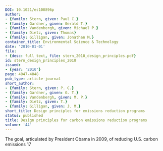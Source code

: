 ```yaml
---
DOI: 10.1021/es100896p
author:
- {family: Stern, given: Paul C.}
- {family: Gardner, given: Gerald T.}
- {family: Vandenbergh, given: Michael P.}
- {family: Dietz, given: Thomas}
- {family: Gilligan, given: Jonathan M.}
container_title: Environmental Science & Technology
date: '2010-01-01'
file:
- {desc: full text, file: stern_2010_design_principles.pdf}
id: stern_design_principles_2010
issued:
- {year: '2010'}
page: 4847-4848
pub_type: article-journal
short_author:
- {family: Stern, given: P. C.}
- {family: Gardner, given: G. T.}
- {family: Vandenbergh, given: M. P.}
- {family: Dietz, given: T.}
- {family: Gilligan, given: J. M.}
short_title: Design principles for emissions reduction programs
status: published
title: Design principles for carbon emissions reduction programs
volume: '44'
---
```

The goal, articulated by President Obama in 2009, of reducing U.S. carbon emissions 17
